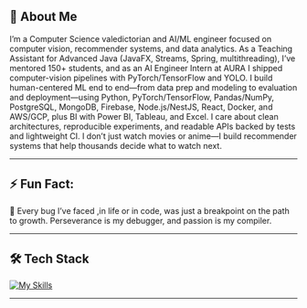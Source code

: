 ## 👋 About Me

I’m a Computer Science valedictorian and AI/ML engineer focused on computer vision, recommender systems, and data analytics. As a Teaching Assistant for Advanced Java (JavaFX, Streams, Spring, multithreading), I’ve mentored 150+ students, and as an AI Engineer Intern at AURA I shipped computer-vision pipelines with PyTorch/TensorFlow and YOLO. I build human-centered ML end to end—from data prep and modeling to evaluation and deployment—using Python, PyTorch/TensorFlow, Pandas/NumPy, PostgreSQL, MongoDB, Firebase, Node.js/NestJS, React, Docker, and AWS/GCP, plus BI with Power BI, Tableau, and Excel. I care about clean architectures, reproducible experiments, and readable APIs backed by tests and lightweight CI. I don’t just watch movies or anime—I build recommender systems that help thousands decide what to watch next.


---

## ⚡ **Fun Fact:** 
🤖 Every bug I’ve faced ,in life or in code, was just a breakpoint on the path to growth. Perseverance is my debugger, and passion is my compiler.

---

## 🛠️ Tech Stack

[![My Skills](https://skillicons.dev/icons?i=py,pytorch,tensorflow,sklearn,opencv,js,ts,java,cpp,c,cs,html,css,r,nodejs,nestjs,express,fastapi,flask,django,nextjs,spring,laravel,graphql,rxjs,jquery,postgres,mongodb,mysql,sqlite,redis,docker,aws,gcp,firebase,kubernetes,nginx,terraform,githubactions,prometheus,grafana,heroku,git,github,gitlab,npm,yarn,postman,notion,figma,anaconda,linux,ubuntu,windows,latex,matlab,idea,pycharm,phpstorm,webstorm,vscode,electron,raspberrypi,powershell,maven,bootstrap,materialui,linkedin,twitter,discord,stackoverflow,md,gmail&perline=18)](https://skillicons.dev)

---

